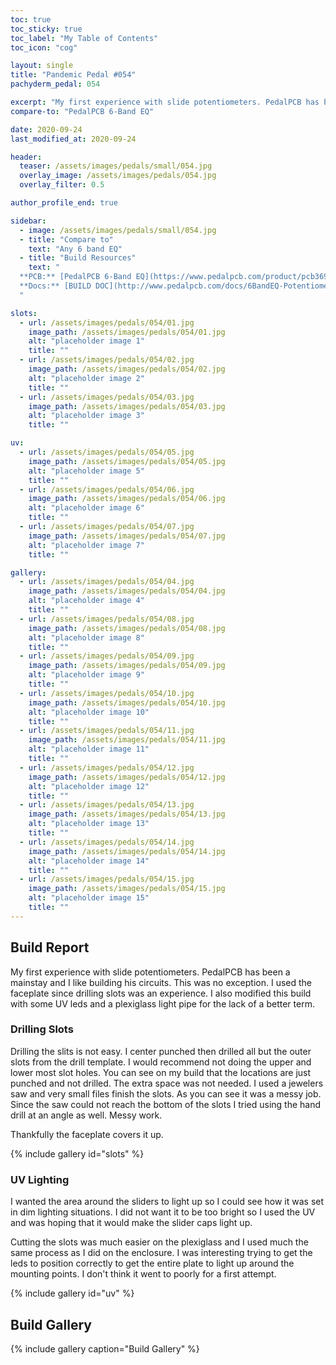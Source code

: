 ```yaml
---
toc: true
toc_sticky: true
toc_label: "My Table of Contents"
toc_icon: "cog"

layout: single
title: "Pandemic Pedal #054"
pachyderm_pedal: 054

excerpt: "My first experience with slide potentiometers. PedalPCB has been a mainstay and I like building his circuits. This was no exception. I used the faceplate since drilling slots was an experience. I also modified this build with some UV leds and a plexiglass light pipe for the lack of a better term."
compare-to: "PedalPCB 6-Band EQ"

date: 2020-09-24
last_modified_at: 2020-09-24

header:
  teaser: /assets/images/pedals/small/054.jpg
  overlay_image: /assets/images/pedals/054.jpg
  overlay_filter: 0.5

author_profile_end: true

sidebar:
  - image: /assets/images/pedals/small/054.jpg
  - title: "Compare to"
    text: "Any 6 band EQ"
  - title: "Build Resources"
    text: "
  **PCB:** [PedalPCB 6-Band EQ](https://www.pedalpcb.com/product/pcb369/)<br>
  **Docs:** [BUILD DOC](http://www.pedalpcb.com/docs/6BandEQ-Potentiometer.pdf)
  "

slots:
  - url: /assets/images/pedals/054/01.jpg
    image_path: /assets/images/pedals/054/01.jpg
    alt: "placeholder image 1"
    title: ""
  - url: /assets/images/pedals/054/02.jpg
    image_path: /assets/images/pedals/054/02.jpg
    alt: "placeholder image 2"
    title: ""
  - url: /assets/images/pedals/054/03.jpg
    image_path: /assets/images/pedals/054/03.jpg
    alt: "placeholder image 3"
    title: ""

uv:
  - url: /assets/images/pedals/054/05.jpg
    image_path: /assets/images/pedals/054/05.jpg
    alt: "placeholder image 5"
    title: ""
  - url: /assets/images/pedals/054/06.jpg
    image_path: /assets/images/pedals/054/06.jpg
    alt: "placeholder image 6"
    title: ""
  - url: /assets/images/pedals/054/07.jpg
    image_path: /assets/images/pedals/054/07.jpg
    alt: "placeholder image 7"
    title: ""

gallery:
  - url: /assets/images/pedals/054/04.jpg
    image_path: /assets/images/pedals/054/04.jpg
    alt: "placeholder image 4"
    title: ""
  - url: /assets/images/pedals/054/08.jpg
    image_path: /assets/images/pedals/054/08.jpg
    alt: "placeholder image 8"
    title: ""
  - url: /assets/images/pedals/054/09.jpg
    image_path: /assets/images/pedals/054/09.jpg
    alt: "placeholder image 9"
    title: ""
  - url: /assets/images/pedals/054/10.jpg
    image_path: /assets/images/pedals/054/10.jpg
    alt: "placeholder image 10"
    title: ""
  - url: /assets/images/pedals/054/11.jpg
    image_path: /assets/images/pedals/054/11.jpg
    alt: "placeholder image 11"
    title: ""
  - url: /assets/images/pedals/054/12.jpg
    image_path: /assets/images/pedals/054/12.jpg
    alt: "placeholder image 12"
    title: ""
  - url: /assets/images/pedals/054/13.jpg
    image_path: /assets/images/pedals/054/13.jpg
    alt: "placeholder image 13"
    title: ""
  - url: /assets/images/pedals/054/14.jpg
    image_path: /assets/images/pedals/054/14.jpg
    alt: "placeholder image 14"
    title: ""
  - url: /assets/images/pedals/054/15.jpg
    image_path: /assets/images/pedals/054/15.jpg
    alt: "placeholder image 15"
    title: ""
---
```


## Build Report ##

My first experience with slide potentiometers. PedalPCB has been a mainstay and I like building his circuits. This was no exception. I used the faceplate since drilling slots was an experience. I also modified this build with some UV leds and a plexiglass light pipe for the lack of a better term.

### Drilling Slots

Drilling the slits is not easy. I center punched then drilled all but the outer slots from the drill template. I would recommend not doing the upper and lower most slot holes. You can see on my build that the locations are just punched and not drilled. The extra space was not needed. I used a jewelers saw and very small files finish the slots. As you can see it was a messy job. Since the saw could not reach the bottom of the slots I tried using the hand drill at an angle as well. Messy work.

Thankfully the faceplate covers it up.

{% include gallery id="slots" %}

### UV Lighting

I wanted the area around the sliders to light up so I could see how it was set in dim lighting situations. I did not want it to be too bright so I used the UV and was hoping that it would make the slider caps light up. 

Cutting the slots was much easier on the plexiglass and I used much the same process as I did on the enclosure. I was interesting trying to get the leds to position correctly to get the entire plate to light up around the mounting points. I don't think it went to poorly for a first attempt.

{% include gallery id="uv" %}

## Build Gallery ##

{% include gallery caption="Build Gallery" %}